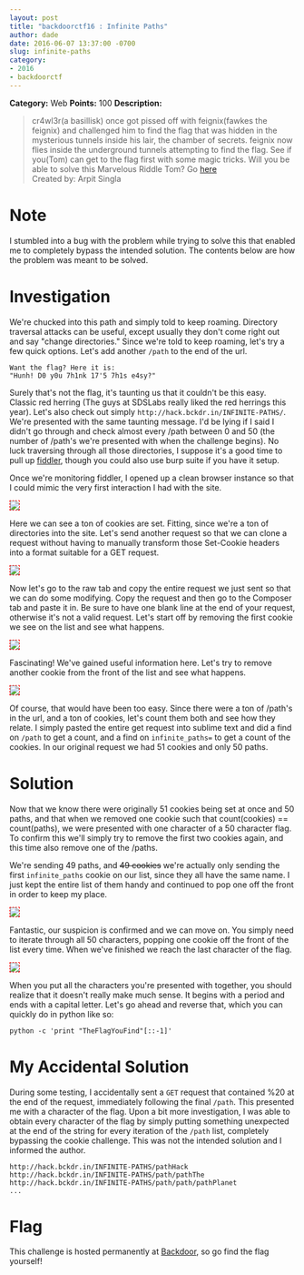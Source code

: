 ```yaml
---
layout: post
title: "backdoorctf16 : Infinite Paths"
author: dade
date: 2016-06-07 13:37:00 -0700
slug: infinite-paths
category:
- 2016
- backdoorctf
---
```

**Category:** Web
**Points:** 100
**Description:**

>cr4wl3r(a basillisk) once got pissed off with feignix(fawkes the feignix) and challenged him to find the flag that was hidden in the mysterious tunnels inside his lair, the chamber of secrets. feignix now flies inside the underground tunnels attempting to find the flag. See if you(Tom) can get to the flag first with some magic tricks. Will you be able to solve this Marvelous Riddle Tom? Go [here](http://hack.bckdr.in/INFINITE-PATHS/path/path/path/path/path/path/path/path/path/path/path/path/path/path/path/path/path/path/path/path/path/path/path/path/path/path/path/path/path/path/path/path/path/path/path/path/path/path/path/path/path/path/path/path/path/path/path/path/path/path)<br />
Created by: Arpit Singla

# Note
I stumbled into a bug with the problem while trying to solve this that enabled me to completely bypass the intended solution. The contents below are how the problem was meant to be solved.

# Investigation

We're chucked into this path and simply told to keep roaming. Directory traversal attacks can be useful, except usually they don't come right out and say "change directories." Since we're told to keep roaming, let's try a few quick options. Let's add another `/path` to the end of the url.

```
Want the flag? Here it is:
"Hunh! D0 y0u 7h1nk 17'5 7h1s e4sy?"
```

Surely that's not the flag, it's taunting us that it couldn't be this easy. Classic red herring (The guys at SDSLabs really liked the red herrings this year). Let's also check out simply `http://hack.bckdr.in/INFINITE-PATHS/`. We're presented with the same taunting message. I'd be lying if I said I didn't go through and check almost every /path between 0 and 50 (the number of /path's we're presented with when the challenge begins). No luck traversing through all those directories, I suppose it's a good time to pull up [fiddler](http://www.telerik.com/fiddler), though you could also use burp suite if you have it setup.

Once we're monitoring fiddler, I opened up a clean browser instance so that I could mimic the very first interaction I had with the site.

<img src="{{ site.static }}/2016/backdoorctf/infinite-paths/01-fiddler.png" class="img-responsive" style="border:1px dashed red"/>

Here we can see a ton of cookies are set. Fitting, since we're a ton of directories into the site. Let's send another request so that we can clone a request without having to manually transform those Set-Cookie headers into a format suitable for a GET request. 

<img src="{{ site.static }}/2016/backdoorctf/infinite-paths/02-fiddler.png" class="img-responsive" style="border:1px dashed red"/>

Now let's go to the raw tab and copy the entire request we just sent so that we can do some modifying. Copy the request and then go to the Composer tab and paste it in. Be sure to have one blank line at the end of your request, otherwise it's not a valid request. Let's start off by removing the first cookie we see on the list and see what happens.

<img src="{{ site.static }}/2016/backdoorctf/infinite-paths/03-fiddler.png" class="img-responsive" style="border:1px dashed red"/>

Fascinating! We've gained useful information here. Let's try to remove another cookie from the front of the list and see what happens.

<img src="{{ site.static }}/2016/backdoorctf/infinite-paths/04-fiddler.png" class="img-responsive" style="border:1px dashed red"/>

Of course, that would have been too easy. Since there were a ton of /path's in the url, and a ton of cookies, let's count them both and see how they relate. I simply pasted the entire get request into sublime text and did a find on `/path` to get a count, and a find on `infinite_paths=` to get a count of the cookies. In our original request we had 51 cookies and only 50 paths.

# Solution

Now that we know there were originally 51 cookies being set at once and 50 paths, and that when we removed one cookie such that count(cookies) == count(paths), we were presented with one character of a 50 character flag. To confirm this we'll simply try to remove the first two cookies again, and this time also remove one of the /paths. 


We're sending 49 paths, and ~~49 cookies~~ we're actually only sending the first `infinite_paths` cookie on our list, since they all have the same name. I just kept the entire list of them handy and continued to pop one off the front in order to keep my place.

<img src="{{ site.static }}/2016/backdoorctf/infinite-paths/05-fiddler.png" class="img-responsive" style="border:1px dashed red"/>

Fantastic, our suspicion is confirmed and we can move on. You simply need to iterate through all 50 characters, popping one cookie off the front of the list every time. When we've finished we reach the last character of the flag.

<img src="{{ site.static }}/2016/backdoorctf/infinite-paths/06-fiddler.png" class="img-responsive" style="border:1px dashed red"/>

When you put all the characters you're presented with together, you should realize that it doesn't really make much sense. It begins with a period and ends with a capital letter. Let's go ahead and reverse that, which you can quickly do in python like so:

```
python -c 'print "TheFlagYouFind"[::-1]'
```

# My Accidental Solution

During some testing, I accidentally sent a `GET` request that contained %20 at the end of the request, immediately following the final `/path`. This presented me with a character of the flag. Upon a bit more investigation, I was able to obtain every character of the flag by simply putting something unexpected at the end of the string for every iteration of the `/path` list, completely bypassing the cookie challenge. This was not the intended solution and I informed the author.

```
http://hack.bckdr.in/INFINITE-PATHS/pathHack
http://hack.bckdr.in/INFINITE-PATHS/path/pathThe
http://hack.bckdr.in/INFINITE-PATHS/path/path/pathPlanet
...
```

# Flag

This challenge is hosted permanently at [Backdoor](https://backdoor.sdslabs.co/challenges/INFINITE-PATHS), so go find the flag yourself!
